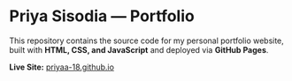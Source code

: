# Priya Sisodia — Portfolio

This repository contains the source code for my personal portfolio website, built with **HTML, CSS, and JavaScript** and deployed via **GitHub Pages**.

**Live Site:** [priyaa-18.github.io](https://priyaa-18.github.io)
